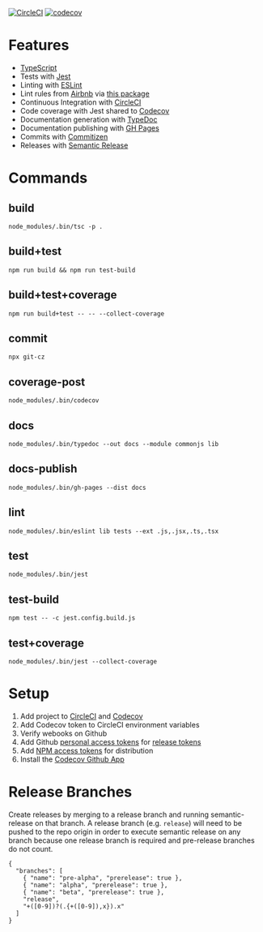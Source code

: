 [![CircleCI](https://img.shields.io/circleci/build/github/dzaman/node-scaffold)](https://circleci.com/gh/dzaman/node-scaffold) [![codecov](https://img.shields.io/codecov/c/github/dzaman/node-scaffold)](https://codecov.io/gh/dzaman/node-scaffold)

# Features

- [TypeScript](https://www.typescriptlang.org/)
- Tests with [Jest](https://jestjs.io/)
- Linting with [ESLint](https://eslint.org/)
- Lint rules from [Airbnb](https://github.com/airbnb/javascript) via [this package](https://github.com/iamturns/eslint-config-airbnb-typescript)
- Continuous Integration with [CircleCI](https://circleci.com/gh/dzaman/node-skeleton)
- Code coverage with Jest shared to [Codecov](https://codecov.io/gh/dzaman/node-skeleton)
- Documentation generation with [TypeDoc](https://typedoc.org/)
- Documentation publishing with [GH Pages](https://pages.github.com/)
- Commits with [Commitizen](https://github.com/commitizen/cz-cli)
- Releases with [Semantic Release](https://github.com/semantic-release/semantic-release)

# Commands

## build

`node_modules/.bin/tsc -p .`

## build+test

`npm run build && npm run test-build`

## build+test+coverage

`npm run build+test -- -- --collect-coverage`

## commit

`npx git-cz`

## coverage-post

`node_modules/.bin/codecov`

## docs

`node_modules/.bin/typedoc --out docs --module commonjs lib`

## docs-publish

`node_modules/.bin/gh-pages --dist docs`

## lint

`node_modules/.bin/eslint lib tests --ext .js,.jsx,.ts,.tsx`

## test

`node_modules/.bin/jest`

## test-build

`npm test -- -c jest.config.build.js`

## test+coverage

`node_modules/.bin/jest --collect-coverage`

# Setup

1. Add project to [CircleCI](https://app.circleci.com/projects/project-dashboard/github/dzaman/) and [Codecov](https://codecov.io/gh/dzaman/+)
2. Add Codecov token to CircleCI environment variables
3. Verify webooks on Github
4. Add Github [personal access tokens](https://github.com/settings/tokens) for [release tokens](https://github.com/semantic-release/semantic-release/blob/master/docs/usage/ci-configuration.md#push-access-to-the-remote-repository)
5. Add [NPM access tokens](https://www.npmjs.com/settings/dzaman/tokens) for distribution
6. Install the [Codecov Github App](https://github.com/apps/codecov)

# Release Branches

Create releases by merging to a release branch and running semantic-release on that branch. A release branch (e.g. `release`) will need to be pushed to the repo origin in order to execute semantic release on any branch because one release branch is required and pre-release branches do not count.

```
{
  "branches": [
    { "name": "pre-alpha", "prerelease": true },
    { "name": "alpha", "prerelease": true },
    { "name": "beta", "prerelease": true },
    "release",
    "+([0-9])?(.{+([0-9]),x}).x"
  ]
}
```
